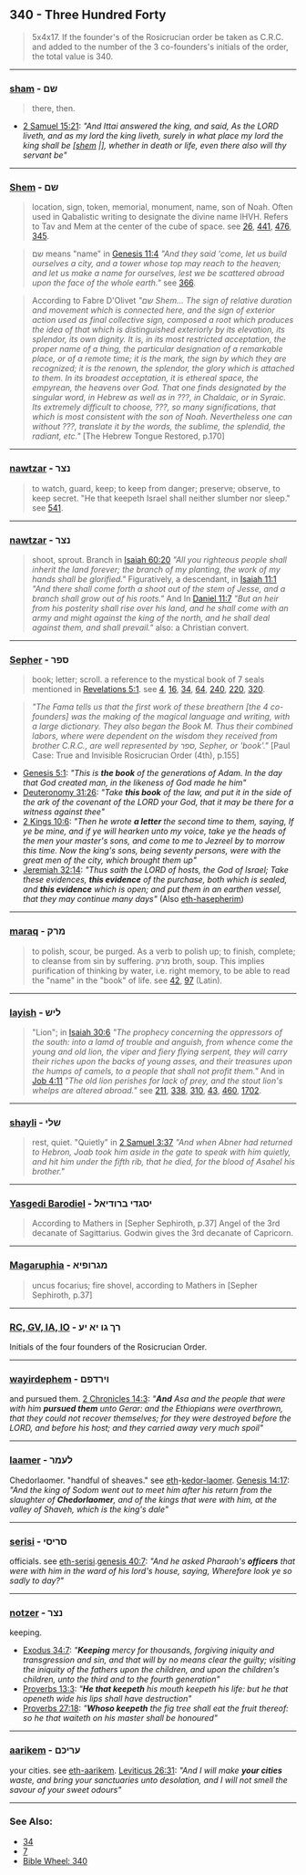 ## 340 - Three Hundred Forty

> 5x4x17. If the founder's of the Rosicrucian order be taken as C.R.C. and added to the number of the 3 co-founders's initials of the order, the total value is 340.

---

### [sham](/keys/ShM) - שם
> there, then.

- [2 Samuel 15:21](https://biblehub.com/interlinear/2_samuel/15-21.htm): *"And Ittai answered the king, and said, As the LORD liveth, and as my lord the king liveth, surely in what place my lord the king shall be [[shem](/keys/ShM) |], whether in death or life, even there also will thy servant be"*

---

### [Shem](/keys/ShM) - שם
> location, sign, token, memorial, monument, name, son of Noah. Often used in Qabalistic writing to designate the divine name IHVH. Refers to Tav and Mem at the center of the cube of space. see [26](26), [441](441), [476](476), [345](345).

> שם means "name" in [Genesis 11:4](http://biblehub.com/genesis/11-4.htm) *"And they said 'come, let us build ourselves a city, and a tower whose top may reach to the heaven; and let us make a name for ourselves, lest we be scattered abroad upon the face of the whole earth."* see [366](366).

> According to Fabre D'Olivet *"שם Shem... The sign of relative duration and movement which is connected here, and the sign of exterior action used as final collective sign, composed a root which produces the idea of that which is distinguished exteriorly by its elevation, its splendor, its own dignity. It is, in its most restricted acceptation, the proper name of a thing, the particular designation of a remarkable place, or of a remote time; it is the mark, the sign by which they are recognized; it is the renown, the splendor, the glory which is attached to them. In its broadest acceptation, it is ethereal space, the empyrean, the heavens over God. That one finds designated by the singular word, in Hebrew as well as in ???, in Chaldaic, or in Syraic. Its extremely difficult to choose, ???, so many significations, that which is most consistent with the son of Noah. Nevertheless one can without ???, translate it by the words, the sublime, the splendid, the radiant, etc."* [The Hebrew Tongue Restored, p.170]

---

### [nawtzar](/keys/NTzR) - נצר
> to watch, guard, keep; to keep from danger; preserve; observe, to keep secret. "He that keepeth Israel shall neither slumber nor sleep." see [541](541).

---

### [nawtzar](/keys/NTzR) - נצר
> shoot, sprout. Branch in [Isaiah 60:20](http://biblehub.com/isaiah/60-20.htm) *"All you righteous people shall inherit the land forever; the branch of my planting, the work of my hands shall be glorified."* Figuratively, a descendant, in [Isaiah 11:1](http://biblehub.com/isaiah/11-1.htm) *"And there shall come forth a shoot out of the stem of Jesse, and a branch shall grow out of his roots."* And In [Daniel 11:7](http://biblehub.com/daniel/11-7.htm) *"But an heir from his posterity shall rise over his land, and he shall come with an army and might against the king of the north, and he shall deal against them, and shall prevail."* also: a Christian convert.

---

### [Sepher](/keys/SPR) - ספר
> book; letter; scroll. a reference to the mystical book of 7 seals mentioned in [Revelations 5:1](http://biblehub.com/revelation/5-1.htm). see [4](4), [16](16), [34](34), [64](64), [240](240), [220](220), [320](320).

> *"The Fama tells us that the first work of these breathern [the 4 co-founders] was the making of the magical language and writing, with a large dictionary. They also began the Book M. Thus their combined labors, where were dependent on the wisdom they received from brother C.R.C., are well represented by ספר, Sepher, or 'book'."* [Paul Case: True and Invisible Rosicrucian Order (4th), p.155]

- [Genesis 5:1](https://biblehub.com/genesis/5-1.htm): *"This is **the book** of the generations of Adam. In the day that God created man, in the likeness of God made he him"*
- [Deuteronomy 31:26](https://biblehub.com/deuteronomy/31-26.htm): *"Take **this book** of the law, and put it in the side of the ark of the covenant of the LORD your God, that it may be there for a witness against thee"*
- [2 Kings 10:6](https://biblehub.com/2_kings/10-6.htm): *"Then he wrote **a letter** the second time to them, saying, If ye be mine, and if ye will hearken unto my voice, take ye the heads of the men your master's sons, and come to me to Jezreel by to morrow this time. Now the king's sons, being seventy persons, were with the great men of the city, which brought them up"*
- [Jeremiah 32:14](https://biblehub.com/jeremiah/32-14.htm): *"Thus saith the LORD of hosts, the God of Israel; Take these evidences, **this evidence** of the purchase, both which is sealed, and **this evidence** which is open; and put them in an earthen vessel, that they may continue many days"* (Also [eth-hasepherim](/keys/ATh-HSPRIM))

---

### [maraq](/keys/MRQ) - מרק
> to polish, scour, be purged. As a verb to polish up; to finish, complete; to cleanse from sin by suffering. מרק broth, soup. This implies purification of thinking by water, i.e. right memory, to be able to read the "name" in the "book" of life. see [42](42), [97](97) (Latin).

---

### [layish](/keys/LISh) - ליש
> "Lion"; in [Isaiah 30:6](http://biblehub.com/isaiah/30-6.htm) *"The prophecy concerning the oppressors of the south: into a lamd of trouble and anguish, from whence come the young and old lion, the viper and fiery flying serpent, they will carry their riches upon the backs of young asses, and their treasures upon the humps of camels, to a people that shall not profit them."* And in [Job 4:11](http://biblehub.com/job/4-11.htm) *"The old lion perishes for lack of prey, and the stout lion's whelps are altered abroad."* see [211](211), [338](338), [310](310), [43](43), [460](460), [1702](1702).

---

### [shayli](/keys/ShLI) - שלי
> rest, quiet. "Quietly" in [2 Samuel 3:37](http://biblehub.com/2_samuel/3-37.htm) *"And when Abner had returned to Hebron, Joab took him aside in the gate to speak with him quietly, and hit him under the fifth rib, that he died, for the blood of Asahel his brother."*

---

### [Yasgedi Barodiel](/keys/ISGDI.BRVDIAL) - יסגדי ברודיאל
> According to Mathers in [Sepher Sephiroth, p.37] Angel of the 3rd decanate of Sagittarius. Godwin gives the 3rd decanate of Capricorn.

---

### [Magaruphia](/keys/MGRVPIA) - מגרופיא
> uncus focarius; fire shovel, according to Mathers in [Sepher Sephiroth, p.37]

---

### [RC, GV, IA, IO](/keys/RK.GV.IA.IO) - רך גו יא יע
Initials of the four founders of the Rosicrucian Order.

---

### [wayirdephem](/keys/VIRDPM) - וירדפם
and pursued them. [2 Chronicles 14:3](https://biblehub.com/2_chronicles/14-3.htm): *"**And** Asa and the people that were with him **pursued them** unto Gerar: and the Ethiopians were overthrown, that they could not recover themselves; for they were destroyed before the LORD, and before his host; and they carried away very much spoil"*

---

### [laamer](/keys/LOMR) - לעמר
Chedorlaomer. "handful of sheaves." see [eth](/keys/ATh-KDR-LOMR)-[kedor-laomer](/keys/KDR-LOMR). [Genesis 14:17](https://biblehub.com/genesis/14-17.htm): *"And the king of Sodom went out to meet him after his return from the slaughter of **Chedorlaomer**, and of the kings that were with him, at the valley of Shaveh, which is the king's dale"*

---

### [serisi](/keys/SRISI) - סריסי
officials. see [eth-serisi](/keys/ATh-SRISI).[genesis 40:7](https://biblehub.com/genesis/40-7.htm): *"And he asked Pharaoh's **officers** that were with him in the ward of his lord's house, saying, Wherefore look ye so sadly to day?"*

---

### [notzer](/keys/NTzR) - נצר
keeping.

- [Exodus 34:7](https://biblehub.com/exodus/34-7.htm): *"**Keeping** mercy for thousands, forgiving iniquity and transgression and sin, and that will by no means clear the guilty; visiting the iniquity of the fathers upon the children, and upon the children's children, unto the third and to the fourth generation"*
- [Proverbs 13:3](https://biblehub.com/proverbs/13-3.htm): *"**He that keepeth** his mouth keepeth his life: but he that openeth wide his lips shall have destruction"*
- [Proverbs 27:18](https://biblehub.com/proverbs/27-18.htm): *"**Whoso keepeth** the fig tree shall eat the fruit thereof: so he that waiteth on his master shall be honoured"*

---

### [aarikem](/keys/ORIKM) - עריכם
your cities. see [eth-aarikem](/keys/ATh-ORIKM). [Leviticus 26:31](https://biblehub.com/leviticus/26-31.htm): *"And I will make **your cities** waste, and bring your sanctuaries unto desolation, and I will not smell the savour of your sweet odours"*

---

### See Also:

- [34](34)
- [7](7)
- [Bible Wheel: 340](https://www.biblewheel.com//GR/GR_Database.php?SearchBy_Gematria=340)
